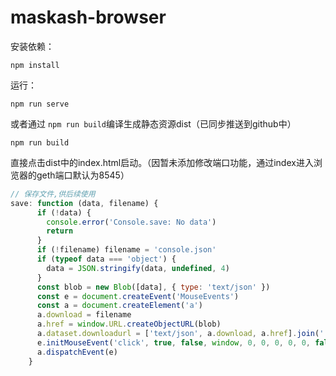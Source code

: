 # maskash-browser
安装依赖：

```node
npm install
```

运行：

```
npm run serve
```

或者通过 `npm run build`编译生成静态资源dist（已同步推送到github中）

```
npm run build
```

直接点击dist中的index.html启动。（因暂未添加修改端口功能，通过index进入浏览器的geth端口默认为8545）

```javascript
// 保存文件,供后续使用
save: function (data, filename) {
      if (!data) {
        console.error('Console.save: No data')
        return
      }
      if (!filename) filename = 'console.json'
      if (typeof data === 'object') {
        data = JSON.stringify(data, undefined, 4)
      }
      const blob = new Blob([data], { type: 'text/json' })
      const e = document.createEvent('MouseEvents')
      const a = document.createElement('a')
      a.download = filename
      a.href = window.URL.createObjectURL(blob)
      a.dataset.downloadurl = ['text/json', a.download, a.href].join(':')
      e.initMouseEvent('click', true, false, window, 0, 0, 0, 0, 0, false, false, false, false, 0, null)
      a.dispatchEvent(e)
    }
```
